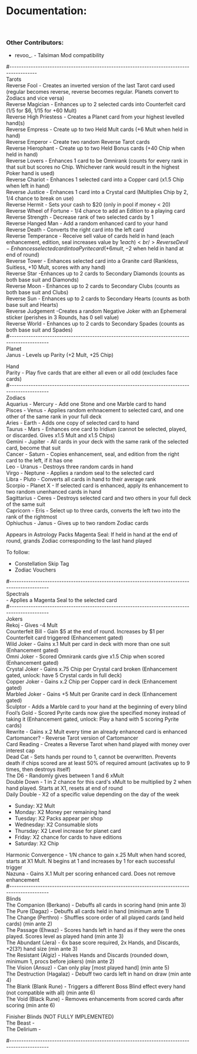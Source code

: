 <h1>Documentation:</h1><br/>

<h3>Other Contributors:</h3>

<ul>
<li>revoo_. - Talsiman Mod compatibility</li>
</ul>

#-----------------------------------------------------------------------------------------<br/>
Tarots<br/>
Reverse Fool - Creates an inverted version of the last Tarot card used (regular becomes reverse, reverse becomes regular. Planets
convert to Zodiacs and vice versa)<br/>
Reverse Magician - Enhances up to 2 selected cards into Counterfeit card (1/5 for $6, 1/15 for +60 Mult)<br/>
Reverse High Priestess - Creates a Planet card from your highest levelled hand(s)<br/>
Reverse Empress - Create up to two Held Mult cards (+6 Mult when held in hand)<br/>
Reverse Emperor - Create two random Reverse Tarot cards<br/>
Reverse Hierophant - Create up to two Held Bonus cards (+40 Chip when held in hand)<br/>
Reverse Lovers - Enhances 1 card to be Omnirank (counts for every rank in that suit but scores no Chip. Whichever rank would result in the highest Poker hand is used)<br/>
Reverse Chariot - Enhances 1 selected card into a Copper card (x1.5 Chip when left in hand)<br/>
Reverse Justice - Enhances 1 card into a Crystal card (Multiplies Chip by 2, 1/4 chance to break on use)<br/>
Reverse Hermit - Sets your cash to $20 (only in pool if money < 20)<br/>
Reverse Wheel of Fortune - 1/4 chance to add an Edition to a playing card<br/>
Reverse Strength - Decrease rank of two selected cards by 1<br/>
Reverse Hanged Man - Add a random enhanced card to your hand<br/>
Reverse Death - Converts the right card into the left card<br/>
Reverse Temperance - Receive sell value of cards held in hand (each enhancement, edition, seal increases value by $1 each)<br/>
Reverse Devil - Enhances selected card into a Pyrite card (+6 mult, -$2 when held in hand at end of round)<br/>
Reverse Tower - Enhances selected card into a Granite card (Rankless, Suitless, +10 Mult, scores with any hand)<br/>
Reverse Star -Enhances up to 2 cards to Secondary Diamonds (counts as both base suit and Diamonds)<br/>
Reverse Moon - Enhances up to 2 cards to Secondary Clubs (counts as both base suit and Clubs)<br/>
Reverse Sun - Enhances up to 2 cards to Secondary Hearts (counts as both base suit and Hearts)<br/>
Reverse Judgement -Creates a random Negative Joker with an Ephemeral sticker (perishes in 3 Rounds, has 0 sell value)<br/>
Reverse World - Enhances up to 2 cards to Secondary Spades (counts as both base suit and Spades)<br/>
#----------------------------------------------------------------------------------------------<br/>
Planet<br/>
Janus - Levels up Parity (+2 Mult, +25 Chip)<br/>

Hand<br/>
Parity - Play five cards that are either all even or all odd (excludes face cards)<br/>
#----------------------------------------------------------------------------------------------<br/>
Zodiacs<br/>
Aquarius - Mercury - Add one Stone and one Marble card to hand<br/>
Pisces - Venus - Applies random enhnacement to selected card, and one other of the same rank in your full deck<br/>
Aries - Earth - Adds one copy of selected card to hand <br/>
Taurus - Mars - Enhances one card to Iridium (cannot be selected, played, or discarded. Gives x1.5 Mult and x1.5 Chips)<br/>
Gemini - Jupiter - All cards in your deck with the same rank of the selected card, become that suit<br/>
Cancer - Saturn - Copies enhancement, seal, and edition from the right card to the left, if it has one<br/>
Leo - Uranus - Destroys three random cards in hand<br/>
Virgo - Neptune - Applies a random seal to the selected card<br/>
Libra - Pluto - Converts all cards in hand to their average rank<br/>
Scorpio - Planet X - If selected card is enhanced, apply its enhancement to two random unenhanced cards in hand<br/>
Sagittarius - Ceres - Destroys selected card and two others in your full deck of the same suit<br/>
Capricorn - Eris - Select up to three cards, converts the left two into the rank of the rightmost<br/>
Ophiuchus - Janus - Gives up to two random Zodiac cards<br/>

Appears in Astrology Packs<bt/>
Magenta Seal: If held in hand at the end of round, grands Zodiac corresponding to the last hand played

To follow:<br/>

<ul>
<li>Constellation Skip Tag</li>
<li>Zodiac Vouchers</li>
</ul>
#----------------------------------------------------------------------------------------------<br/>
Spectrals<br/>
 - Applies a Magenta Seal to the selected card<br/>
#----------------------------------------------------------------------------------------------<br/>
Jokers<br/>
Rekoj - Gives -4 Mult<br/>
Counterfeit Bill - Gain $5 at the end of round. Increases by $1 per Counterfeit card triggered (Enhancement gated)<br/>
Wild Joker - Gains x.1 Mult per card in deck with more than one suit (Enhancement gated)<br/>
Omni Joker - Scored Omnirank cards give x1.5 Chip when scored (Enhancement gated)<br/>
Crystal Joker - Gains x.75 Chip per Crystal card broken (Enhancement gated, unlock: have 5 Crystal cards in full deck)<br/>
Copper Joker - Gains x.2 Chip per Copper card in deck (Enhancement gated)<br/>
Marbled Joker - Gains +5 Mult per Granite card in deck (Enhancement gated)<br/>
Sculptor - Adds a Marble card to your hand at the beginning of every blind<br/>
Fool’s Gold - Scored Pyrite cards now give the specified money instead of taking it (Enhancement gated, unlock: Play a hand with 5 scoring Pyrite cards)<br/>
Rewrite - Gains x.2 Mult every time an already enhanced card is enhanced<br/>
Cartomancer? - Reverse Tarot version of Cartomancer<br/>
Card Reading - Creates a Reverse Tarot when hand played with money over interest cap<br/>
Dead Cat - Sets hands per round to 1, cannot be overwritten. Prevents death if chips scored are at least 50% of required amount (activates up to 9 times, then destroys itself)<br/>
The D6 - Randomly gives between 1 and 6 xMult<br/>
Double Down - 1 in 2 chance for this card's xMult to be multiplied by 2 when hand played. Starts at X1, resets at end of round<br/>
Daily Double - X2 of a specific value depending on the day of the week<br/>

<ul>
<li>Sunday: X2 Mult</li>
<li>Monday: X2 Money per remaining hand</li>
<li>Tuesday: X2 Packs appear per shop</li>
<li>Wednesday: X2 Consumable slots</li>
<li>Thursday: X2 Level increase for planet card</li>
<li>Friday: X2 chance for cards to have editions</li>
<li>Saturday: X2 Chip</li>
</ul>
Harmonic Convergence - 1/N chance to gain x.25 Mult when hand scored, starts at X1 Mult.  N begins at 1 and increases by 1 for each successful trigger<br/>
Nazuna - Gains X.1 Mult per scoring enhanced card. Does not remove enhancement<br/>
#----------------------------------------------------------------------------------------------<br/>
Blinds<br/>
The Companion (Berkano) - Debuffs all cards in scoring hand (min ante 3)<br/>
The Pure (Dagaz) - Debuffs all cards held in hand (minimum ante 1)<br/>
The Change (Perthro) - Shuffles score order of all played cards (and held cards) (min ante 2)<br/>
The Passage (Ehwaz) - Scores hands left in hand as if they were the ones played. Scores level as played hand (min ante 3)<br/>
The Abundant (Jera) - 6x base score required, 2x Hands, and Discards, +2(3?) hand size (min ante 3)<br/>
The Resistant (Algiz) - Halves Hands and Discards (rounded down, minimum 1, procs before jokers) (min ante 2)<br/>
The Vision (Ansuz) - Can only play [most played hand] (min ante 5)<br/>
The Destruction (Hagalaz) - Debuff two cards left in hand on draw (min ante 4)<br/>
The Blank (Blank Rune) - Triggers a different Boss Blind effect every hand (not compatible with all) (min ante 6)<br/>
The Void (Black Rune) - Removes enhancements from scored cards after scoring (min ante 6)<br/>

Finisher Blinds (NOT FULLY IMPLEMENTED)<br/>
The Beast - <br/>
The Delirium - <br/>

#----------------------------------------------------------------------------------------------<br/>
